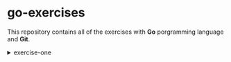 # go-exercises

This repository contains all of the exercises with __Go__ porgramming language and __Git__.

<details>
<summary>exercise-one</summary>

* Enter in the hello folder
* Run the programm _hello.go_
* Type in the terminal te following commands and "Hello World!" will be printed as a result
```bash
cd hello
go run .
Hello, World!
```
</details>